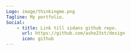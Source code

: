 ```yaml
---
Logo: image/thinkingme.png
Tagline: My portfolio.
Social:
    - title: Link till sidans github repo.
      url: https://github.com/asho23st/design
      icon: github
---
```

